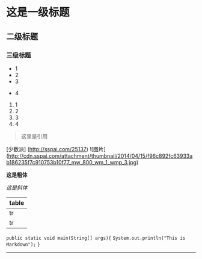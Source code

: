 # 这是一级标题
## 二级标题
### 三级标题

* 1
* 2
* 3
- 4

1. 1
2. 2
3. 3
4. 4

> 这里是引用

[少数派] (http://sspai.com/25137)
![图片] (http://cdn.sspai.com/attachment/thumbnail/2014/04/15/f96c892fc63933ab186235f7c910753b10f77_mw_800_wm_1_wmp_3.jpg)

**这是粗体**

*这是斜体*

| table|
|------|
| tr   |
|  tr  |

`public static void main(String[] args){`
    `System.out.println("This is Markdown");`
`}`

***